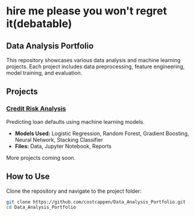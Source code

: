 # hire me please you won't regret it(debatable)

## Data Analysis Portfolio  

This repository showcases various data analysis and machine learning projects. Each project includes data preprocessing, feature engineering, model training, and evaluation.  

## Projects  

### [Credit Risk Analysis](./Credit_Risk_Analysis/)  
Predicting loan defaults using machine learning models.  
- **Models Used:** Logistic Regression, Random Forest, Gradient Boosting, Neural Network, Stacking Classifier  
- **Files:** Data, Jupyter Notebook, Reports  

More projects coming soon.  

## How to Use  

Clone the repository and navigate to the project folder:  

```bash
git clone https://github.com/costcappen/Data_Analysis_Portfolio.git
cd Data_Analysis_Portfolio
